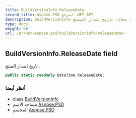 ```yaml
---
title: BuildVersionInfo.ReleaseDate
second_title: Aspose.PSD لمرجع .NET API
description: BuildVersionInfo مجال. تاريخ إصدار المنتج .
type: docs
weight: 60
url: /ar/net/aspose.psd/buildversioninfo/releasedate/
---
```

## BuildVersionInfo.ReleaseDate field

تاريخ إصدار المنتج .

```csharp
public static readonly DateTime ReleaseDate;
```

### أنظر أيضا

* class [BuildVersionInfo](../)
* مساحة الاسم [Aspose.PSD](../../buildversioninfo/)
* المجسم [Aspose.PSD](../../../)



